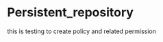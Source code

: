 Persistent_repository
=====================

this is testing to create policy and related permission
